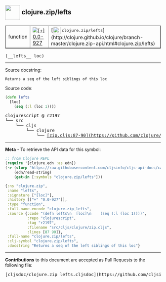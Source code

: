 ## <img width="48px" valign="middle" src="http://i.imgur.com/Hi20huC.png"> clojure.zip/lefts

 <table border="1">
<tr>

<td>function</td>
<td><a href="https://github.com/cljsinfo/cljs-api-docs/tree/0.0-927"><img valign="middle" alt="[+] 0.0-927" src="https://img.shields.io/badge/+-0.0--927-lightgrey.svg"></a> </td>
<td>
[<img height="24px" valign="middle" src="http://i.imgur.com/1GjPKvB.png"> <samp>clojure.zip/lefts</samp>](http://clojure.github.io/clojure/branch-master/clojure.zip-api.html#clojure.zip/lefts)
</td>
</tr>
</table>

 <samp>
(__lefts__ loc)<br>
</samp>

---




Source docstring:

```
Returns a seq of the left siblings of this loc
```

Source code:

```clj
(defn lefts
  [loc]
    (seq (:l (loc 1))))
```

 <pre>
clojurescript @ r2197
└── src
    └── cljs
        └── clojure
            └── <ins>[zip.cljs:87-90](https://github.com/clojure/clojurescript/blob/r2197/src/cljs/clojure/zip.cljs#L87-L90)</ins>
</pre>


---

__Meta__ - To retrieve the API data for this symbol:

```clj
;; from Clojure REPL
(require '[clojure.edn :as edn])
(-> (slurp "https://raw.githubusercontent.com/cljsinfo/cljs-api-docs/catalog/cljs-api.edn")
    (edn/read-string)
    (get-in [:symbols "clojure.zip/lefts"]))
```

```clj
{:ns "clojure.zip",
 :name "lefts",
 :signature ["[loc]"],
 :history [["+" "0.0-927"]],
 :type "function",
 :full-name-encode "clojure.zip_lefts",
 :source {:code "(defn lefts\n  [loc]\n    (seq (:l (loc 1))))",
          :repo "clojurescript",
          :tag "r2197",
          :filename "src/cljs/clojure/zip.cljs",
          :lines [87 90]},
 :full-name "clojure.zip/lefts",
 :clj-symbol "clojure.zip/lefts",
 :docstring "Returns a seq of the left siblings of this loc"}

```

---

__Contributions__ to this document are accepted as Pull Requests to the following file:

 <pre>
[cljsdoc/clojure.zip_lefts.cljsdoc](https://github.com/cljsinfo/cljs-api-docs/blob/master/cljsdoc/clojure.zip_lefts.cljsdoc)
</pre>

